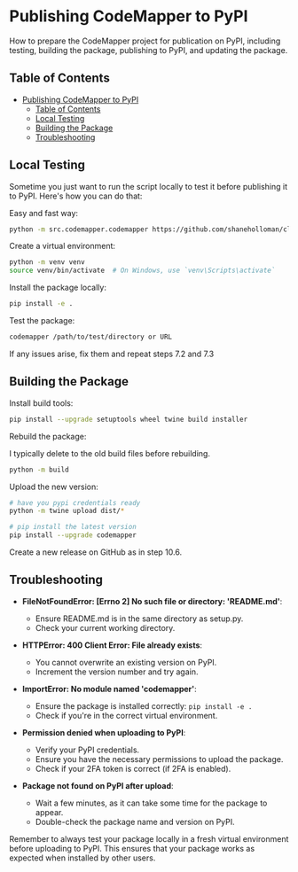 # Publishing CodeMapper to PyPI

How to prepare the CodeMapper project for publication on PyPI, including testing, building the package, publishing to PyPI, and updating the package.

## Table of Contents

- [Publishing CodeMapper to PyPI](#publishing-codemapper-to-pypi)
  - [Table of Contents](#table-of-contents)
  - [Local Testing](#local-testing)
  - [Building the Package](#building-the-package)
  - [Troubleshooting](#troubleshooting)

## Local Testing

Sometime you just want to run the script locally to test it before publishing it to PyPI. Here's how you can do that:

Easy and fast way:

```sh
python -m src.codemapper.codemapper https://github.com/shaneholloman/claude-sync
```

Create a virtual environment:

```bash
python -m venv venv
source venv/bin/activate  # On Windows, use `venv\Scripts\activate`
```

Install the package locally:

```bash
pip install -e .
```

Test the package:

```bash
codemapper /path/to/test/directory or URL
```

If any issues arise, fix them and repeat steps 7.2 and 7.3

## Building the Package

Install build tools:

```bash
pip install --upgrade setuptools wheel twine build installer
```

Rebuild the package:

I typically delete to the old build files before rebuilding.

```bash
python -m build
```

Upload the new version:

```bash
# have you pypi credentials ready
python -m twine upload dist/*
```

```sh
# pip install the latest version
pip install --upgrade codemapper
```

Create a new release on GitHub as in step 10.6.

## Troubleshooting

- **FileNotFoundError: [Errno 2] No such file or directory: 'README.md'**:
  - Ensure README.md is in the same directory as setup.py.
  - Check your current working directory.

- **HTTPError: 400 Client Error: File already exists**:
  - You cannot overwrite an existing version on PyPI.
  - Increment the version number and try again.

- **ImportError: No module named 'codemapper'**:
  - Ensure the package is installed correctly: `pip install -e .`
  - Check if you're in the correct virtual environment.

- **Permission denied when uploading to PyPI**:
  - Verify your PyPI credentials.
  - Ensure you have the necessary permissions to upload the package.
  - Check if your 2FA token is correct (if 2FA is enabled).

- **Package not found on PyPI after upload**:
  - Wait a few minutes, as it can take some time for the package to appear.
  - Double-check the package name and version on PyPI.

Remember to always test your package locally in a fresh virtual environment before uploading to PyPI. This ensures that your package works as expected when installed by other users.
